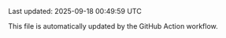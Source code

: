 Last updated: 2025-09-18 00:49:59 UTC

This file is automatically updated by the GitHub Action workflow.
